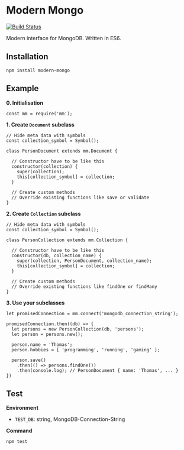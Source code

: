 # Modern Mongo

[![Build Status](https://travis-ci.org/Aetherwave/modern-mongo.svg)](https://travis-ci.org/Aetherwave/modern-mongo)

Modern interface for MongoDB. Written in ES6.

## Installation

    npm install modern-mongo

## Example

**0. Initialisation**

    const mm = require('mm');

**1. Create `Document` subclass**

    // Hide meta data with symbols
    const collection_symbol = Symbol();

    class PersonDocument extends mm.Document {

      // Constructor have to be like this
      constructor(collection) {
        super(collection);
        this[collection_symbol] = collection;
      }

      // Create custom methods
      // Override existing functions like save or validate
    }

**2. Create `Collection` subclass**

    // Hide meta data with symbols
    const collection_symbol = Symbol();

    class PersonCollection extends mm.Collection {

      // Constructor have to be like this
      constructor(db, collection_name) {
        super(collection, PersonDocument, collection_name);
        this[collection_symbol] = collection;
      }

      // Create custom methods
      // Override existing functions like findOne or findMany
    }


**3. Use your subclasses**

    let promisedConnection = mm.connect('mongodb_connection_string');

    promisedConnection.then((db) => {
      let persons = new PersonCollection(db, 'persons');
      let person = persons.new();

      person.name = 'Thomas';
      person.hobbies = [ 'programming', 'running', 'gaming' ];

      person.save()
        .then(() => persons.findOne())
        .then(console.log); // PersonDocument { name: 'Thomas', ... }
    })



## Test

**Environment**

- `TEST_DB`: string, MongoDB-Connection-String

**Command**

    npm test
